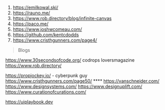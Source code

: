 1. https://emilkowal.ski/
2. https://rauno.me/
3. https://www.rob.directory/blog/infinite-canvas
4. https://paco.me/
5. https://www.joshwcomeau.com/
6. https://github.com/kentcdodds
7. https://www.cristhgunners.com/page4/



>Blogs 

https://www.30secondsofcode.org/
codrops
loversmagazine
https://www.rob.directory/

https://propjockey.io/ - cyberpunk guy
https://www.cristhgunners.com/page50/  ****
https://vanschneider.com/ 
https://www.designsystems.com/
https://www.designuplift.com/
https://www.curationofcurations.com/

https://uiplaybook.dev